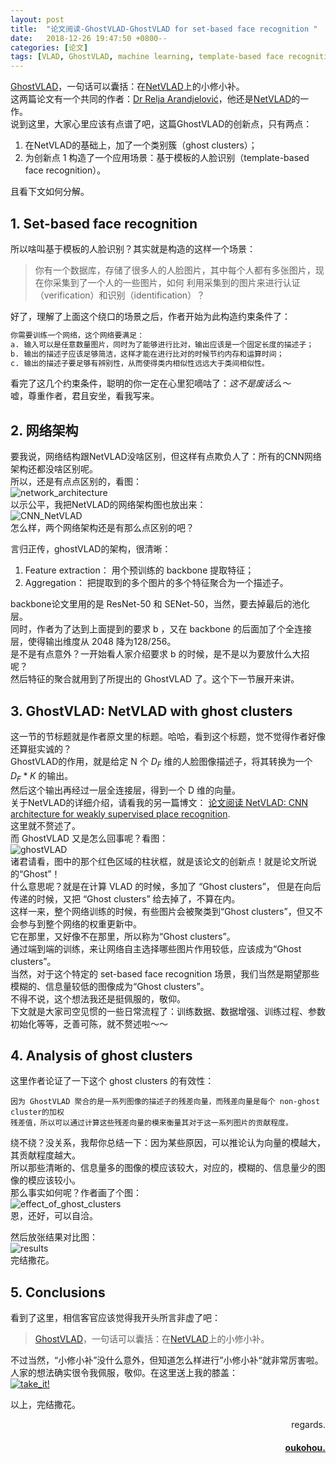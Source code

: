 ```yaml
---
layout: post
title:  "论文阅读-GhostVLAD-GhostVLAD for set-based face recognition "
date:   2018-12-26 19:47:50 +0800--
categories: [论文]
tags: [VLAD, GhostVLAD, machine learning, template-based face recognition]  
---
```


[GhostVLAD](https://arxiv.org/abs/1810.09951)，一句话可以囊括：在[NetVLAD](https://www.oukohou.wang/2018/11/27/NetVLAD/)上的小修小补。  
这两篇论文有一个共同的作者：[Dr Relja Arandjelović](http://www.relja.info/)，他还是[NetVLAD](https://www.oukohou.wang/2018/11/27/NetVLAD/)的一作。   
说到这里，大家心里应该有点谱了吧，这篇GhostVLAD的创新点，只有两点：  
1. 在NetVLAD的基础上，加了一个类别簇（ghost clusters）；  
2. 为创新点 1 构造了一个应用场景：基于模板的人脸识别（template-based face recognition）。  

且看下文如何分解。  

## 1. Set-based face recognition  
所以啥叫基于模板的人脸识别？其实就是构造的这样一个场景：
>你有一个数据库，存储了很多人的人脸图片，其中每个人都有多张图片，现在你采集到了一个人的一些图片，如何
利用采集到的图片来进行认证（verification）和识别（identification）？  

好了，理解了上面这个绕口的场景之后，作者开始为此构造约束条件了：  
```markdown
你需要训练一个网络，这个网络要满足：  
a. 输入可以是任意数量图片，同时为了能够进行比对，输出应该是一个固定长度的描述子；    
b. 输出的描述子应该足够简洁，这样才能在进行比对的时候节约内存和运算时间；  
c. 输出的描述子要足够有辨别性，从而使得类内相似性远远大于类间相似性。  
```
看完了这几个约束条件，聪明的你一定在心里犯嘀咕了：*这不是废话么～*  
嘘，尊重作者，君且安坐，看我写来。  

## 2. 网络架构  
要我说，网络结构跟NetVLAD没啥区别，但这样有点欺负人了：所有的CNN网络架构还都没啥区别呢。  
所以，还是有点点区别的，看图：  
![network_architecture](https://s1.ax2x.com/2018/12/26/5WyNTy.png)  
以示公平，我把NetVLAD的网络架构图也放出来：  
![CNN_NetVLAD](https://s1.ax2x.com/2018/11/29/5YzUkJ.png)  
怎么样，两个网络架构还是有那么点区别的吧？  

言归正传，ghostVLAD的架构，很清晰：  
1. Feature extraction： 用个预训练的 backbone 提取特征；  
2. Aggregation： 把提取到的多个图片的多个特征聚合为一个描述子。   
 
backbone论文里用的是 ResNet-50 和 SENet-50，当然，要去掉最后的池化层。  
同时，作者为了达到上面提到的要求 b ，又在 backbone 的后面加了个全连接层，使得输出维度从 2048 降为128/256。  
是不是有点意外？一开始看人家介绍要求 b 的时候，是不是以为要放什么大招呢？  
然后特征的聚合就用到了所提出的 GhostVLAD 了。这个下一节展开来讲。  

## 3. GhostVLAD: NetVLAD with ghost clusters
这一节的节标题就是作者原文里的标题。哈哈，看到这个标题，觉不觉得作者好像还算挺实诚的？  
GhostVLAD的作用，就是给定 N 个 $D_F$ 维的人脸图像描述子，将其转换为一个 $D_F*K$ 的输出。  
然后这个输出再经过一层全连接层，得到一个 D 维的向量。  
关于NetVLAD的详细介绍，请看我的另一篇博文： [论文阅读 NetVLAD: CNN architecture for weakly supervised place recognition](https://www.oukohou.wang/2018/11/27/NetVLAD/).  
这里就不赘述了。  
而 GhostVLAD 又是怎么回事呢？看图：  
![ghostVLAD](https://s1.ax2x.com/2018/12/26/5Wyl6l.png)  
诸君请看，图中的那个红色区域的柱状框，就是该论文的创新点！就是论文所说的“Ghost”！  
什么意思呢？就是在计算 VLAD 的时候，多加了 “Ghost clusters”， 但是在向后传递的时候，又把
“Ghost clusters” 给去掉了，不算在内。  
这样一来，整个网络训练的时候，有些图片会被聚类到“Ghost clusters”，但又不会参与到整个网络的权重更新中。  
它在那里，又好像不在那里，所以称为“Ghost clusters”。  
通过端到端的训练，来让网络自主选择哪些图片作用较低，应该成为“Ghost clusters”。  
当然，对于这个特定的 set-based face recognition 场景，我们当然是期望那些模糊的、信息量较低的图像成为“Ghost clusters”。   
不得不说，这个想法我还是挺佩服的，敬仰。  
下文就是大家司空见惯的一些日常流程了：训练数据、数据增强、训练过程、参数初始化等等，乏善可陈，就不赘述啦～～  

## 4. Analysis of ghost clusters
这里作者论证了一下这个 ghost clusters 的有效性：  
```text
因为 GhostVLAD 聚合的是一系列图像的描述子的残差向量，而残差向量是每个 non-ghost cluster的加权
残差值，所以可以通过计算这些残差向量的模来衡量其对于这一系列图片的贡献程度。  
```
绕不绕？没关系，我帮你总结一下：因为某些原因，可以推论认为向量的模越大，其贡献程度越大。  
所以那些清晰的、信息量多的图像的模应该较大，对应的，模糊的、信息量少的图像的模应该较小。  
那么事实如何呢？作者画了个图：  
![effect_of_ghost_clusters](https://s1.ax2x.com/2018/12/26/5WyfOB.png)  
恩，还好，可以自洽。  

然后放张结果对比图：  
![results](https://s1.ax2x.com/2018/12/26/5Wyie6.png)  
完结撒花。

## 5. Conclusions
看到了这里，相信客官应该觉得我开头所言非虚了吧：
>[GhostVLAD](https://arxiv.org/abs/1810.09951)，一句话可以囊括：在[NetVLAD](https://www.oukohou.wang/2018/11/27/NetVLAD/)上的小修小补。

不过当然，“小修小补”没什么意外，但知道怎么样进行”小修小补“就非常厉害啦。  
人家的想法确实很令我佩服，敬仰。在这里送上我的膝盖：  
[![take_it!](https://s1.ax2x.com/2018/12/26/5Wyxgp.jpg)](https://www.oukohou.wang/2018/12/26/GhostVLAD/)  


以上，完结撒花。




<p  align="right">regards.</p>
<h4 align="right">
    <a href="https:www.oukohou.wang">
        oukohou.
    </a>
</h4>

